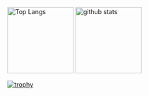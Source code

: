 
<p align="left"> 
  <img alt="Top Langs" height="150px" src="https://github-readme-stats.vercel.app/api/top-langs/?username=Azukimochi&layout=compact&show_icons=true" />
  <img alt="github stats" height="150px" src="https://github-readme-stats.vercel.app/api?username=Azukimochi&show_icons=ture" />
</p>

[![trophy](https://github-profile-trophy.vercel.app/?username=Azukimochi)](https://github.com/ryo-ma/github-profile-trophy)

<!--
**Azukimochi/Azukimochi** is a ✨ _special_ ✨ repository because its `README.md` (this file) appears on your GitHub profile.

Here are some ideas to get you started:

- 🔭 I’m currently working on ...
- 🌱 I’m currently learning ...
- 👯 I’m looking to collaborate on ...
- 🤔 I’m looking for help with ...
- 💬 Ask me about ...
- 📫 How to reach me: ...
- 😄 Pronouns: ...
- ⚡ Fun fact: ...
-->
